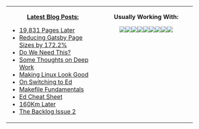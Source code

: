<table><tr><td valign="top" width="50%">
  
<p align="center">
  <b><a href="https://0066cc.com">Latest Blog Posts:</a></b>
</p>

<!-- BLOG-POST-LIST:START -->
- [19,831 Pages Later](https://atthis.link/blog/2021/19273pageslater.html)
- [Reducing Gatsby Page Sizes by 172.2%](https://atthis.link/blog/2020/gatsbyReduce.html)
- [Do We Need This?](https://atthis.link/blog/2020/brutalweb.html)
- [Some Thoughts on Deep Work](https://atthis.link/blog/2020/deepwork.html)
- [Making Linux Look Good](https://atthis.link/blog/2020/linuxGood.html)
- [On Switching to Ed](https://atthis.link/blog/2020/usingEd.html)
- [Makefile Fundamentals](https://atthis.link/blog/2020/makefile.html)
- [Ed Cheat Sheet](https://atthis.link/blog/2020/edCheat.html)
- [160Km Later](https://atthis.link/blog/2020/running.html)
- [The Backlog Issue 2](https://atthis.link/blog/2020/backlog2.html)
<!-- BLOG-POST-LIST:END -->
</td>
<td valign="top" width="50%">
<p align="center">
  <b>Usually Working With:</b>
</p>
  
<p align="center">
<img src="https://img.shields.io/badge/c%20-%2300599C.svg?&style=for-the-badge&logo=c&logoColor=white"/><img src="https://img.shields.io/badge/c++%20-%2300599C.svg?&style=for-the-badge&logo=c%2B%2B&ogoColor=white"/><img src="https://img.shields.io/badge/html5%20-%23E34F26.svg?&style=for-the-badge&logo=html5&logoColor=white"/><img src="https://img.shields.io/badge/css3%20-%231572B6.svg?&style=for-the-badge&logo=css3&logoColor=white"/><img src="https://img.shields.io/badge/markdown-%23000000.svg?&style=for-the-badge&logo=markdown&logoColor=white"/><img src="https://img.shields.io/badge/shell_script%20-%23121011.svg?&style=for-the-badge&logo=gnu-bash&logoColor=white"/><img src="https://img.shields.io/badge/latex%20-%23008080.svg?&style=for-the-badge&logo=latex&logoColor=white"/><img src="https://img.shields.io/badge/kotlin-%230095D5.svg?&style=for-the-badge&logo=kotlin&logoColor=white"/><img src="https://img.shields.io/badge/ruby-%23CC342D.svg?&style=for-the-badge&logo=ruby&logoColor=white"/>
</p>

</td>

</tr></table>
